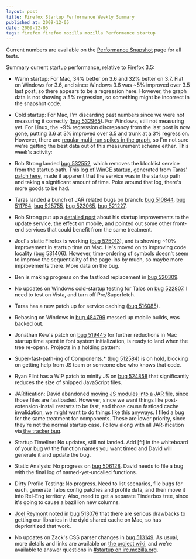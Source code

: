 ```yaml
---
layout: post
title: Firefox Startup Performance Weekly Summary
published_at: 2009-12-05
date: 2009-12-05
tags: firefox firefox mozilla mozilla Performance startup
---
```


Current numbers are available on the [Performance  Snapshot](http://graphs.mozilla.org/dashboard/snapshot/) page for all tests.

Summary current startup performance, relative to Firefox 3.5:

*   Warm startup: For Mac, 34% better on 3.6 and 32% better on 3.7. Flat on Windows for 3.6, and since Windows 3.6 was ~5% improved over 3.5 last post, so there appears to be a regression here. However, the graph data is not showing a 5% regression, so something might be incorrect in the snapshot code.
*   Cold startup:  For Mac, I'm discarding past numbers since we were not measuring it correctly ([bug 532965](https://bugzilla.mozilla.org/show_bug.cgi?id=532965)). For  Windows, still not measuring yet. For Linux, the ~9% regression discrepancy from the last post is now gone,  putting 3.6 at 3% improved over 3.5 and trunk at a 3% regression. However, there are [regular multi-run spikes in the graph](http://graphs.mozilla.org/#tests=[{%22test%22:%2255%22,%22branch%22:%2210%22,%22machine%22:%22188%22},{%22test%22:%2255%22,%22branch%22:%2210%22,%22machine%22:%22190%22},{%22test%22:%2255%22,%22branch%22:%2210%22,%22machine%22:%22191%22},{%22test%22:%2255%22,%22branch%22:%2210%22,%22machine%22:%22192%22},{%22test%22:%2255%22,%22branch%22:%2210%22,%22machine%22:%22193%22},{%22test%22:%2255%22,%22branch%22:%2210%22,%22machine%22:%22194%22},{%22test%22:%2255%22,%22branch%22:%2210%22,%22machine%22:%22195%22},{%22test%22:%2255%22,%22branch%22:%2210%22,%22machine%22:%22196%22},{%22test%22:%2255%22,%22branch%22:%2210%22,%22machine%22:%22197%22},{%22test%22:%2255%22,%22branch%22:%2210%22,%22machine%22:%22198%22},{%22test%22:%2255%22,%22branch%22:%2210%22,%22machine%22:%22200%22},{%22test%22:%2255%22,%22branch%22:%2210%22,%22machine%22:%22201%22},{%22test%22:%2255%22,%22branch%22:%2210%22,%22machine%22:%22202%22},{%22test%22:%2255%22,%22branch%22:%2210%22,%22machine%22:%22203%22},{%22test%22:%2255%22,%22branch%22:%2210%22,%22machine%22:%22204%22}]), so I'm not sure we're getting the best data out of this measurement scheme either.
This week's activity:

*   Rob Strong landed [bug 532552](https://bugzilla.mozilla.org/show_bug.cgi?id=532552), which removes the blocklist service from the startup path. This [log of WinCE startup](http://exchangecode.com/robert/work/ce_logs/log.txt), generated from [Taras' patch here](https://bugzilla.mozilla.org/show_bug.cgi?id=470116), made it apparent that the service was in the startup path and taking a significant amount of time. Poke around that log, there's more goods to be had.
*   Taras landed a bunch of JAR related bugs on branch: [bug 510844](https://bugzilla.mozilla.org/show_bug.cgi?id=510844), [bug 511754](https://bugzilla.mozilla.org/show_bug.cgi?id=511754), [bug 525755](https://bugzilla.mozilla.org/show_bug.cgi?id=525755), [bug 523065](https://bugzilla.mozilla.org/show_bug.cgi?id=523065), [bug 521227](https://bugzilla.mozilla.org/show_bug.cgi?id=521227).
*   Rob Strong put up a [detailed  post](http://blog.mozilla.com/rstrong/2009/11/29/the-fastest-code-is-the-code-that-never-runs/ "http://blog.mozilla.com/rstrong/2009/11/29/the-fastest-code-is-the-code-that-never-runs/") about his startup improvements to the  update service, the  effect on mobile, and pointed out some other  front-end services that  could benefit from the same treatment.
*   Joel's static Firefox is working ([bug 525013](https://bugzilla.mozilla.org/show_bug.cgi?id=525013 "https://bugzilla.mozilla.org/show_bug.cgi?id=525013")), and is showing ~10% improvement in  startup time on Mac. He's moved on to improving code locality ([bug 531406](https://bugzilla.mozilla.org/show_bug.cgi?id=531406 "https://bugzilla.mozilla.org/show_bug.cgi?id=531406")). However, time-ordering of symbols  doesn't seem to improve the sequentiality of the page-ins by much, so  maybe more improvements there. More data on the bug.
*   Ben is making progress on the fastload replacement in [bug 520309](https://bugzilla.mozilla.org/show_bug.cgi?id=520309 "https://bugzilla.mozilla.org/show_bug.cgi?id=520309").
*   No updates on Windows cold-startup testing for  Talos on [bug  522807](https://bugzilla.mozilla.org/show_bug.cgi?id=522807). I need to test on Vista, and turn off Pre/Superfetch.
*   Taras has a new patch up for service caching ([bug 516085](https://bugzilla.mozilla.org/show_bug.cgi?id=516085 "https://bugzilla.mozilla.org/show_bug.cgi?id=516085")).
*   Rebasing on Windows in [bug 484799](https://bugzilla.mozilla.org/show_bug.cgi?id=484799 "https://bugzilla.mozilla.org/show_bug.cgi?id=484799") messed up mobile builds, was backed out.
*   Jonathan Kew's patch on [bug        519445](https://bugzilla.mozilla.org/show_bug.cgi?id=519445) for further reductions in Mac startup       time spent in  font system initialization, is ready to land when the tree re-opens.
Projects in a holding pattern:

*   Super-fast-path-ing of Components.* ([bug  512584](https://bugzilla.mozilla.org/show_bug.cgi?id=512584 "https://bugzilla.mozilla.org/show_bug.cgi?id=512584")) is on hold, blocking on getting help from JS team or  someone else who knows that code.
*   Ryan Flint has a WIP patch to minify JS on [bug  524858](https://bugzilla.mozilla.org/show_bug.cgi?id=524858) that significantly reduces the size of shipped JavaScript  files.
*   JARification: David abandoned [moving JS          modules into a JAR file](https://bugzilla.mozilla.org/show_bug.cgi?id=509755), since those files are fastloaded.         However, since we want things like post-extension-install  restarts  to   be     fast, and those cause fastload cache invalidation,  we might   want  to   do   things like this anyways. I filed a bug for  the same   treatment  for     components. These are lower priority,  since they're   not the  normal     startup case. Follow along with all  JAR-ification   via[ the         tracker  bug](https://bugzilla.mozilla.org/show_bug.cgi?id=513027).
*   Startup Timeline: No updates, still not landed. Add [ft] in the        whiteboard of your bug w/ the function names you want timed and David        will generate it and update the bug.
*   Static Analysis: No progress on [bug        506128](https://bugzilla.mozilla.org/show_bug.cgi?id=506128).  David needs to file a bug with the final log of        named-yet-uncalled  functions.
*   Dirty Profile Testing: No progress. Need to list scenarios, file        bugs  for each, generate Talos config patches and profile data, and    then     move  it into Rel-Eng territory. Also, need to get a separate       Tinderbox  tree,  since it's going to cause a bazillion new  columns.
*   [Joel        Reymont](http://wagerlabs.com/) noted in[ bug        513076](https://bugzilla.mozilla.org/show_bug.cgi?id=513076) that there are serious drawbacks to getting our libraries  in       the dyld  shared cache on Mac, so has deprioritized that work.
*   No updates on Zack's CSS parser changes in [bug          513149](https://bugzilla.mozilla.org/show_bug.cgi?id=513149).
As usual, more details and links are  available on [the       project wiki](https://wiki.mozilla.org/Firefox/Projects/Startup_Time_Improvements), and we're available to answer questions in [#startup on irc.mozilla.org](irc://irc.mozilla.org/#startup).